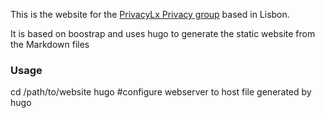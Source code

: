 This is the website for the [PrivacyLx Privacy group](https://privacylx.org) based in Lisbon.

It is based on boostrap and uses hugo to generate the static website from the Markdown files

### Usage
cd /path/to/website
hugo
#configure webserver to host file generated by hugo
